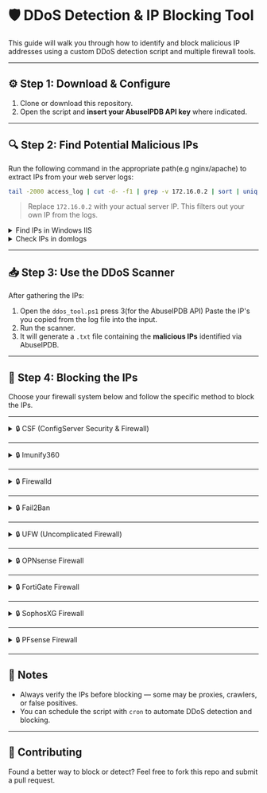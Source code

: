 

# 🛡️ DDoS Detection & IP Blocking Tool

This guide will walk you through how to identify and block malicious IP addresses using a custom DDoS detection script and multiple firewall tools.

---

## ⚙️ Step 1: Download & Configure

1. Clone or download this repository.
2. Open the script and **insert your AbuseIPDB API key** where indicated.

---

## 🔍 Step 2: Find Potential Malicious IPs

Run the following command in the appropriate path(e.g nginx/apache) to extract IPs from your web server logs:

```bash
tail -2000 access_log | cut -d- -f1 | grep -v 172.16.0.2 | sort | uniq
```

> Replace `172.16.0.2` with your actual server IP. This filters out your own IP from the logs.


<details>
<summary>Find IPs in Windows IIS</summary>

1. Donwload LogParser(https://www.microsoft.com/en-us/download/details.aspx?id=24659)
2. Use the next command to get list of IPs:
```bash
LogParser "SELECT c-ip, count(*) as Hits FROM "C:\inetpub\logs\LogFiles\W3SVC14\u_ex250404.log" GROUP BY c-ip ORDER BY Hits DESC" -o:DataGrid
```
> Replace `\W3SVC14\u_ex250404.log` with your actual log file.
3. Make a list of all the IPs

</details>



<details>
<summary>Check IPs in domlogs</summary>

> Check IPs in domlogs
```bash
tail -9999 /var/log/apache2/domlogs/dsit.co.il-ssl_log  | awk -F' ' '{print $1}' | sort | uniq -c | sort -n

```

</details>

---

## 📥 Step 3: Use the DDoS Scanner

After gathering the IPs:

1. Open the `ddos_tool.ps1` press 3(for the AbuseIPDB API) Paste the IP's you copied from the log file into the input.
2. Run the scanner.
3. It will generate a `.txt` file containing the **malicious IPs** identified via AbuseIPDB.

---

## 🚫 Step 4: Blocking the IPs

Choose your firewall system below and follow the specific method to block the IPs.

---

<details>
<summary>🔒 CSF (ConfigServer Security & Firewall)</summary>

Make sure CSF is installed. To block all malicious IPs:

Making a new txt file inside the server, and paste all the malicious IPs inside.
```bash
nano blocklist.txt
```
After you make the file, you block them with : 
```bash
cat blocklist.txt | xargs -I {} csf -d {}
```

</details>

---

<details>
<summary>🔒 Imunify360</summary>

Make sure Imunify360 is installed. To block all malicious IPs:

Making a new txt file inside the server, and paste all the malicious IPs inside.
```bash
nano blocklist.txt
```
After you make the file, you block them with : 
```bash
cat blocklist.txt | xargs -I {} imunify360-agent ip-list local add --purpose drop {} --comment "manual block"
```

</details>

---

<details>
<summary>🔒 Firewalld </summary>

To block all malicious IPs:

Making a new txt file inside the server, and paste all the malicious IPs inside.
```bash
nano blocklist.txt
```
After you make the file, you block them with : 
```bash
cat blocklist.txt | xargs -I {} firewall-cmd --permanent --add-rich-rule='rule family="ipv4" source address="{}" drop'
firewall-cmd --reload

```

</details>

---

<details>
<summary>🔒 Fail2Ban</summary>

To block all malicious IPs:

Making a new txt file inside the server, and paste all the malicious IPs inside.
```bash
nano blocklist.txt
```
After you make the file, you block them with : 
```bash
cat blocklist.txt | xargs -n1 -I {} fail2ban-client set plesk-permanent-ban banip {}
```


</details>

---

<details>
<summary>🔒 UFW (Uncomplicated Firewall)</summary>

Block IPs using UFW:

Making a new txt file inside the server, and paste all the malicious IPs inside.
```bash
nano blocklist.txt
```
After you make the file, you block them with : 
```bash
cat blocklist.txt | xargs -I {} sudo ufw deny from {} to any
```

To verify blocked IPs:

```bash
sudo ufw status numbered
```

</details>

---

<details>
<summary>🔒 OPNsense Firewall</summary>

To block IPs on OPNsense:
1. Go to **Firewall > Aliases** and create a new alias (e.g., `BlockedIPs`)
2. Paste the list of malicious IPs into the alias seperated by commas(,).
3. Create a firewall rule:
   - Source: `BlockedIPs`
   - Action: Block
   - Interface: WAN

> This will block all listed IPs from accessing the server.

</details>

---

<details>
<summary>🔒 FortiGate Firewall</summary>

Open CLI terminal top right

Use the next to block all the IPs
```bash
config firewall address
    edit "Blocked-IP-472"
        set subnet 185.206.81.221 255.255.255.255
    next
    edit "Blocked-IP-473"
        set subnet 185.206.80.239 255.255.255.255
    next
    edit "Blocked-IP-474"
        set subnet 185.206.81.60 255.255.255.255
    next
    edit "Blocked-IP-475"
        set subnet 185.206.80.78 255.255.255.255
    next
end
```
> Do not `end` until all the IPs are there.


Add to block group:
```bash
config firewall addrgrp
    edit "Blocked-IPs-Group"
        set member "Blocked-IP-472" "Blocked-IP-473" "Blocked-IP-474" "Blocked-IP-475"
    next
end
```
And block the group:
```bash
config firewall policy
   edit 0
      set name "Deny Blocked IPs"
      set srcintf "any"
      set dstintf "any"
      set srcaddr "Blocked-IPs-Group"
      set dstaddr "all"
      set action deny
      set schedule "always"
      set service "ALL"
      set logtraffic all
   next
end
```

> This will block all listed IPs from accessing the server.

</details>

---

<details>
<summary>🔒 SophosXG Firewall</summary>

Create a firewall rule:
   - Source: `IP list` (Paste the list of malicious IPs into the alias seperated by commas(,))
   - Action: Block

> This will block all listed IPs from accessing the server.

</details>

---

<details>
<summary>🔒 PFsense Firewall</summary>

Make sure you can SSH into the PFsense machine.

After you SSH into the machine login, and press 8 in order to access the shell.

next : 

```bash
nano blocklist.txt
```

```bash
pfctl -t blocklist -T add -f blocklist.txt
```

This will block all listed IPs from accessing the server.

**This wont show in the GUI rules or anywhere in the GUI, but it does work**

In order to revert, you need to use this command:

```bash
pfctl -t blocklist -T delete 192.33.201.252
```

</details>

---

## 📌 Notes

- Always verify the IPs before blocking — some may be proxies, crawlers, or false positives.
- You can schedule the script with `cron` to automate DDoS detection and blocking.

---

## 🧠 Contributing

Found a better way to block or detect? Feel free to fork this repo and submit a pull request.

